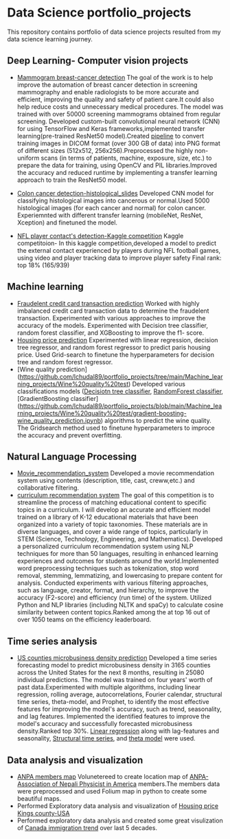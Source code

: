 # Data Science portfolio_projects
This repository contains portfolio of data science projects resulted from my data science learning journey.
## Deep Learning- Computer vision projects
* [Mammogram breast-cancer detection]()
The goal of the  work is to help improve  the automation of breast cancer detection in screening mammography and enable radiologists to be more accurate and efficient, improving the quality and safety of patient care.It could also help reduce costs and unnecessary medical procedures. The model was  trained with over 50000 screening mammograms obtained from regular screening. Developed custom-built convolutional neural network (CNN) for using TensorFlow and Keras frameworks,implemented transfer learning(pre-trained ResNet50 model).Created [pipeline](https://github.com/lchudal89/portfolio_projects/blob/main/Computer_vision/Breast_cancer_detection/dicom_to_png_pipeline.ipynb) to convert training images in DICOM format (over 300 GB of data) into PNG format of different sizes (512x512, 256x256).Preprocessed the highly non-uniform scans (in terms of patients, machine, exposure, size, etc.) to prepare the data for training, using OpenCV and PIL libraries.Improved the accuracy and reduced runtime by implementing a transfer learning approach to train the ResNet50 model.

* [Colon cancer detection-histological_slides](https://github.com/lchudal89/portfolio_projects/blob/main/Computer_vision/colon_cancer%20prediction/coloncancer-training.ipynb)
Developed CNN model for classifying histological images into cancerous or normal.Used 5000 histological images (for each cancer and normal) for colon cancer. Experiemnted with different transfer learning (mobileNet, ResNet, Xception) and finetuned the model. 
* [NFL player contact's detection-Kaggle competition](https://github.com/lchudal89/portfolio_projects/blob/main/Computer_vision/NFL_players_contact_detection/Contact-detection-kaggle.ipynb)
Kaggle competitoion- In this kaggle competition,developed a model to predict the external contact experienced by players during NFL football games, using video and player tracking data to improve player safety Final rank: top 18% (165/939)
## Machine learning
* [Fraudelent credit card transaction prediction](https://github.com/lchudal89/portfolio_projects/blob/main/Machine_learning_projects/Credit-card%20fraud%20detection.ipynb)
Worked with highly imbalanced credit card transaction data to determine the fraudelent transaction. Experimented with various approaches to improve the accuracy of the models. Experimented with Decision tree classifier, random forest classifier, and XGBoosting to improve the f1- score.
* [Housing price prediction](https://github.com/lchudal89/portfolio_projects/blob/main/Machine_learning_projects/paris-housing-prediction.ipynb)
Experimented with linear regression, decision tree regressor, and random forest regressor to predict paris housing price. Used Grid-search to finetune the hyperparameters for decision tree and random forest regressor.
* [Wine quality prediction] (https://github.com/lchudal89/portfolio_projects/tree/main/Machine_learning_projects/Wine%20quality%20test)
Developed various classifications models ([Decisiotn tree classifier](https://github.com/lchudal89/portfolio_projects/blob/main/Machine_learning_projects/Wine%20quality%20test/decisiontreeclassifier_wine_quality_prediction.ipynb), [RandomForest classifier](https://github.com/lchudal89/portfolio_projects/blob/main/Machine_learning_projects/Wine%20quality%20test/randomforestclassifer_wine_quality_prediction.ipynb),[GradientBoosting classifier] (https://github.com/lchudal89/portfolio_projects/blob/main/Machine_learning_projects/Wine%20quality%20test/gradient-boosting-wine_quality_prediction.ipynb) algorithms to predict the wine quality. The Gridsearch method used to finetune hyperparameters to improce the accuracy and prevent overfitting.

## Natural Language Processing
* [Movie_recommendation_system](https://github.com/lchudal89/portfolio_projects/blob/main/Natural_language_processing/movie-recommendation-system.ipynb)
Developed a movie recommendation system using contents (description, title, cast, creww,etc.) and collaborative filtering. 
* [curriculum recommendation system](https://github.com/lchudal89/portfolio_projects/blob/main/Natural_language_processing/curriculum-recommendation-system.ipynb)
The goal of this competition is to streamline the process of matching educational content to specific topics in a curriculum. I will develop an accurate and efficient model trained on a library of K-12 educational materials that have been organized into a variety of topic taxonomies. These materials are in diverse languages, and cover a wide range of topics, particularly in STEM (Science, Technology, Engineering, and Mathematics).
Developed a personalized curriculum recommendation system using NLP techniques for more than 50 languages, resulting in enhanced learning experiences and outcomes for students around the world.Implemented word preprocessing techniques such as tokenization, stop word removal, stemming, lemmatizing, and lowercasing to prepare content for analysis. Conducted experiments with various filtering approaches, such as language, creator, format, and hierarchy, to improve the accuracy (F2-score) and efficiency (run time) of the system. Utilized Python and NLP libraries (including NLTK and spaCy) to calculate cosine similarity between content topics.Ranked among the at top 16 out of over 1050 teams on the efficiency leaderboard.
## Time series analysis
* [US counties microbusiness density prediction](https://github.com/lchudal89/portfolio_projects/tree/main/Time_series_analysis)
Developed a time series forecasting model to predict microbusiness density in 3165 counties across the United States for the next 8 months, resulting in 25080 individual predictions. The model was trained on four years' worth of past data.Experimented with multiple algorithms, including linear regression, rolling average, autocorrelations, Fourier calendar, structural time series, theta-model, and Prophet, to identify the most effective features for improving the model's accuracy, such as trend, seasonality, and lag features. Implemented the identified features to improve the model's accuracy and successfully forecasted microbusiness density.Ranked top 30%.
[Linear regression](https://github.com/lchudal89/portfolio_projects/blob/main/Time_series_analysis/linear-regression-lag_features_train_test_split.ipynb) along with lag-features and seasonality, [Structural time series](https://github.com/lchudal89/portfolio_projects/blob/main/Time_series_analysis/GodaddyMBD_Structural_time_series.ipynb), and [theta model](https://github.com/lchudal89/portfolio_projects/blob/main/Time_series_analysis/GodaddyMBD_Theta%20model.ipynb) were used.
## Data analysis and visualization
* [ANPA members map](https://nbviewer.org/github/lchudal89/geomap/blob/main/anpa_members_map.ipynb)
Volunetereed to create location map of [ANPA-Association of Nepali Physicist in America](https://anpaglobal.org) members.The members data were preprocessed and  used Folium map in python to create some beautiful maps.
* Performed Exploratory data analysis and visualization of [Housing price Kings county-USA](https://github.com/lchudal89/portfolio_projects/blob/main/Data%20analysis%20and%20visualizations/House_Sales_in_King_Count_USA.ipynb)
* Performed exploratory data analysis and created some great visulization of [Canada immigration trend](https://github.com/lchudal89/portfolio_projects/blob/main/Data%20analysis%20and%20visualizations/Immigration_to_cananda.ipynb) over last 5 decades.
